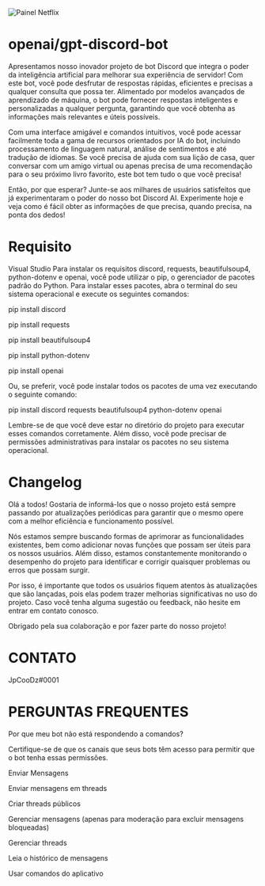 <img src="https://i.ibb.co/7XRDFgD/twitter-1.png" alt="Painel Netflix" style="max-width:100%;">


# openai/gpt-discord-bot


Apresentamos nosso inovador projeto de bot Discord que integra o poder da inteligência artificial para melhorar sua experiência de servidor! Com este bot, você pode desfrutar de respostas rápidas, eficientes e precisas a qualquer consulta que possa ter. Alimentado por modelos avançados de aprendizado de máquina, o bot pode fornecer respostas inteligentes e personalizadas a qualquer pergunta, garantindo que você obtenha as informações mais relevantes e úteis possíveis.

Com uma interface amigável e comandos intuitivos, você pode acessar facilmente toda a gama de recursos orientados por IA do bot, incluindo processamento de linguagem natural, análise de sentimentos e até tradução de idiomas. Se você precisa de ajuda com sua lição de casa, quer conversar com um amigo virtual ou apenas precisa de uma recomendação para o seu próximo livro favorito, este bot tem tudo o que você precisa!

Então, por que esperar? Junte-se aos milhares de usuários satisfeitos que já experimentaram o poder do nosso bot Discord AI. Experimente hoje e veja como é fácil obter as informações de que precisa, quando precisa, na ponta dos dedos!

# Requisito

Visual Studio 
Para instalar os requisitos discord, requests, beautifulsoup4, python-dotenv e openai, você pode utilizar o pip, o gerenciador de pacotes padrão do Python.
Para instalar esses pacotes, abra o terminal do seu sistema operacional e execute os seguintes comandos:

<p>pip install discord</p>
<p>pip install requests</p>
<p>pip install beautifulsoup4</p>
<p>pip install python-dotenv</p>
<p>pip install openai</p>

Ou, se preferir, você pode instalar todos os pacotes de uma vez executando o seguinte comando:

<p>pip install discord requests beautifulsoup4 python-dotenv openai</p>

Lembre-se de que você deve estar no diretório do projeto para executar esses comandos corretamente. Além disso, você pode precisar de permissões administrativas para instalar os pacotes no seu sistema operacional.

# Changelog

Olá a todos! Gostaria de informá-los que o nosso projeto está sempre passando por atualizações periódicas para garantir que o mesmo opere com a melhor eficiência e funcionamento possível.

Nós estamos sempre buscando formas de aprimorar as funcionalidades existentes, bem como adicionar novas funções que possam ser úteis para os nossos usuários. Além disso, estamos constantemente monitorando o desempenho do projeto para identificar e corrigir quaisquer problemas ou erros que possam surgir.

Por isso, é importante que todos os usuários fiquem atentos às atualizações que são lançadas, pois elas podem trazer melhorias significativas no uso do projeto. Caso você tenha alguma sugestão ou feedback, não hesite em entrar em contato conosco.

Obrigado pela sua colaboração e por fazer parte do nosso projeto!

# CONTATO

JpCooDz#0001

# PERGUNTAS FREQUENTES

Por que meu bot não está respondendo a comandos?

Certifique-se de que os canais que seus bots têm acesso para permitir que o bot tenha essas permissões.

<p>Enviar Mensagens</p>
<p>Enviar mensagens em threads</p>
<p>Criar threads públicos</p>
<p>Gerenciar mensagens (apenas para moderação para excluir mensagens bloqueadas)</p>
<p>Gerenciar threads</p>
<p>Leia o histórico de mensagens</p>
<p>Usar comandos do aplicativo</p>

